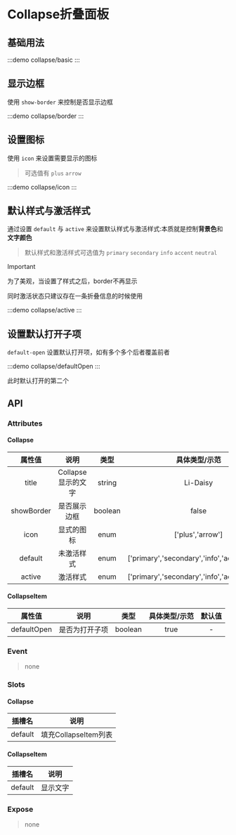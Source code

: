 # Collapse折叠面板

## 基础用法

:::demo collapse/basic
:::

## 显示边框

使用 `show-border` 来控制是否显示边框

:::demo collapse/border
:::

## 设置图标

使用 `icon` 来设置需要显示的图标

> 可选值有 `plus` `arrow`

:::demo collapse/icon
:::

## 默认样式与激活样式

通过设置 `default` 与 `active` 来设置默认样式与激活样式:本质就是控制**背景色**和**文字颜色**

> 默认样式和激活样式可选值为 `primary` `secondary` `info` `accent` `neutral`

> [!IMPORTANT]
> 为了美观，当设置了样式之后，border不再显示
>
> 同时激活状态只建议存在一条折叠信息的时候使用

:::demo collapse/active
:::

## 设置默认打开子项

`default-open` 设置默认打开项，如有多个多个后者覆盖前者

:::demo collapse/defaultOpen
:::

此时默认打开的第二个

## API

### Attributes

#### Collapse

|   属性值   |        说明        |  类型   |                 具体类型/示范                  | 默认值  |
| :--------: | :----------------: | :-----: | :--------------------------------------------: | :-----: |
|   title    | Collapse显示的文字 | string  |                    Li-Daisy                    |    -    |
| showBorder |    是否展示边框    | boolean |                     false                      |  false  |
|    icon    |     显式的图标     |  enum   |                ['plus','arrow']                | 'arrow' |
|  default   |     未激活样式     |  enum   | ['primary','secondary','info','accent','info'] |    -    |
|   active   |      激活样式      |  enum   | ['primary','secondary','info','accent','info'] |    -    |


#### CollapseItem
|   属性值    |      说明      |  类型   | 具体类型/示范 | 默认值 |
| :---------: | :------------: | :-----: | :-----------: | :----: |
| defaultOpen | 是否为打开子项 | boolean |     true      |   -    |


### Event

> none

### Slots

#### Collapse

| 插槽名  |         说明         |
| :-----: | :------------------: |
| default | 填充CollapseItem列表 |

#### CollapseItem

| 插槽名  |   说明   |
| :-----: | :------: |
| default | 显示文字 |

### Expose

> none
